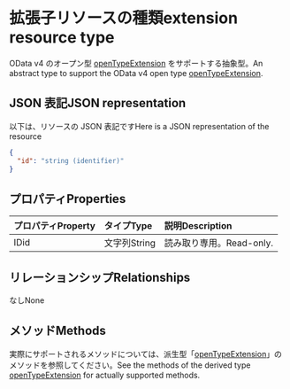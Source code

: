 # <a name="extension-resource-type"></a><span data-ttu-id="5d92d-101">拡張子リソースの種類</span><span class="sxs-lookup"><span data-stu-id="5d92d-101">extension resource type</span></span>

<span data-ttu-id="5d92d-102">OData v4 のオープン型 [openTypeExtension](openTypeExtension.md) をサポートする抽象型。</span><span class="sxs-lookup"><span data-stu-id="5d92d-102">An abstract type to support the OData v4 open type [openTypeExtension](openTypeExtension.md).</span></span>

## <a name="json-representation"></a><span data-ttu-id="5d92d-103">JSON 表記</span><span class="sxs-lookup"><span data-stu-id="5d92d-103">JSON representation</span></span>

<span data-ttu-id="5d92d-104">以下は、リソースの JSON 表記です</span><span class="sxs-lookup"><span data-stu-id="5d92d-104">Here is a JSON representation of the resource</span></span>

<!-- {
  "abstract": "true",
  "baseType": "microsoft.graph.entity",
  "blockType": "resource",
  "openType": true,
  "optionalProperties": [

  ],
  "@odata.type": "microsoft.graph.extension"
}-->

```json
{
  "id": "string (identifier)"
}

```
## <a name="properties"></a><span data-ttu-id="5d92d-105">プロパティ</span><span class="sxs-lookup"><span data-stu-id="5d92d-105">Properties</span></span>
| <span data-ttu-id="5d92d-106">プロパティ</span><span class="sxs-lookup"><span data-stu-id="5d92d-106">Property</span></span>     | <span data-ttu-id="5d92d-107">タイプ</span><span class="sxs-lookup"><span data-stu-id="5d92d-107">Type</span></span>   |<span data-ttu-id="5d92d-108">説明</span><span class="sxs-lookup"><span data-stu-id="5d92d-108">Description</span></span>|
|:---------------|:--------|:----------|
|<span data-ttu-id="5d92d-109">ID</span><span class="sxs-lookup"><span data-stu-id="5d92d-109">id</span></span>|<span data-ttu-id="5d92d-110">文字列</span><span class="sxs-lookup"><span data-stu-id="5d92d-110">String</span></span>| <span data-ttu-id="5d92d-111">読み取り専用。</span><span class="sxs-lookup"><span data-stu-id="5d92d-111">Read-only.</span></span>|

## <a name="relationships"></a><span data-ttu-id="5d92d-112">リレーションシップ</span><span class="sxs-lookup"><span data-stu-id="5d92d-112">Relationships</span></span>
<span data-ttu-id="5d92d-113">なし</span><span class="sxs-lookup"><span data-stu-id="5d92d-113">None</span></span>


## <a name="methods"></a><span data-ttu-id="5d92d-114">メソッド</span><span class="sxs-lookup"><span data-stu-id="5d92d-114">Methods</span></span>

<span data-ttu-id="5d92d-115">実際にサポートされるメソッドについては、派生型「[openTypeExtension](openTypeExtension.md)」のメソッドを参照してください。</span><span class="sxs-lookup"><span data-stu-id="5d92d-115">See the methods of the derived type [openTypeExtension](openTypeExtension.md) for actually supported methods.</span></span>


<!-- uuid: 8fcb5dbc-d5aa-4681-8e31-b001d5168d79
2015-10-25 14:57:30 UTC -->
<!-- {
  "type": "#page.annotation",
  "description": "extension resource",
  "keywords": "",
  "section": "documentation",
  "tocPath": ""
}-->